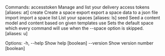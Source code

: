 Commands:
  accesstoken  Manage and list your delivery access tokens         [aliases: at]
  create       Create a space
  export       export a space data to a json file
  import       import a space
  list         List your spaces                                    [aliases: ls]
  seed         Seed a content model and content based on given templates
  use          Sets the default space which every command will use when the
               --space option is skipped.                           [aliases: u]

Options:
  -h, --help  Show help                                                [boolean]
  --version   Show version number                                      [boolean]
